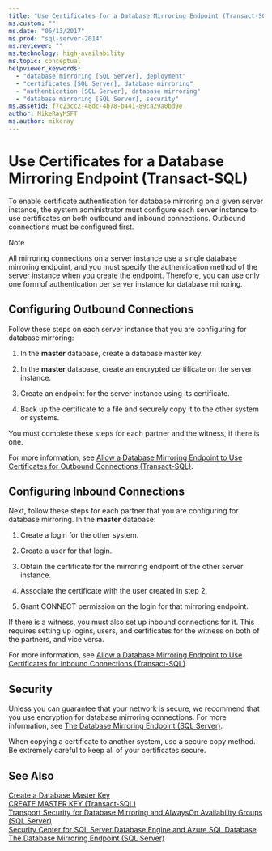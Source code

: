 ```yaml
---
title: "Use Certificates for a Database Mirroring Endpoint (Transact-SQL) | Microsoft Docs"
ms.custom: ""
ms.date: "06/13/2017"
ms.prod: "sql-server-2014"
ms.reviewer: ""
ms.technology: high-availability
ms.topic: conceptual
helpviewer_keywords: 
  - "database mirroring [SQL Server], deployment"
  - "certificates [SQL Server], database mirroring"
  - "authentication [SQL Server], database mirroring"
  - "database mirroring [SQL Server], security"
ms.assetid: f7c23cc2-48dc-4b78-b441-89ca29a0bd9e
author: MikeRayMSFT
ms.author: mikeray
---
```

# Use Certificates for a Database Mirroring Endpoint (Transact-SQL)
  To enable certificate authentication for database mirroring on a given server instance, the system administrator must configure each server instance to use certificates on both outbound and inbound connections. Outbound connections must be configured first.  
  
> [!NOTE]  
>  All mirroring connections on a server instance use a single database mirroring endpoint, and you must specify the authentication method of the server instance when you create the endpoint. Therefore, you can use only one form of authentication per server instance for database mirroring.  
  
## Configuring Outbound Connections  
 Follow these steps on each server instance that you are configuring for database mirroring:  
  
1.  In the **master** database, create a database master key.  
  
2.  In the **master** database, create an encrypted certificate on the server instance.  
  
3.  Create an endpoint for the server instance using its certificate.  
  
4.  Back up the certificate to a file and securely copy it to the other system or systems.  
  
 You must complete these steps for each partner and the witness, if there is one.  
  
 For more information, see [Allow a Database Mirroring Endpoint to Use Certificates for Outbound Connections &#40;Transact-SQL&#41;](database-mirroring-use-certificates-for-outbound-connections.md).  
  
## Configuring Inbound Connections  
 Next, follow these steps for each partner that you are configuring for database mirroring. In the **master** database:  
  
1.  Create a login for the other system.  
  
2.  Create a user for that login.  
  
3.  Obtain the certificate for the mirroring endpoint of the other server instance.  
  
4.  Associate the certificate with the user created in step 2.  
  
5.  Grant CONNECT permission on the login for that mirroring endpoint.  
  
 If there is a witness, you must also set up inbound connections for it. This requires setting up logins, users, and certificates for the witness on both of the partners, and vice versa.  
  
 For more information, see [Allow a Database Mirroring Endpoint to Use Certificates for Inbound Connections &#40;Transact-SQL&#41;](database-mirroring-use-certificates-for-inbound-connections.md).  
  
## Security  
 Unless you can guarantee that your network is secure, we recommend that you use encryption for database mirroring connections. For more information, see [The Database Mirroring Endpoint &#40;SQL Server&#41;](the-database-mirroring-endpoint-sql-server.md).  
  
 When copying a certificate to another system, use a secure copy method. Be extremely careful to keep all of your certificates secure.  
  
## See Also  
 [Create a Database Master Key](../../relational-databases/security/encryption/create-a-database-master-key.md)   
 [CREATE MASTER KEY &#40;Transact-SQL&#41;](/sql/t-sql/statements/create-master-key-transact-sql)   
 [Transport Security for Database Mirroring and AlwaysOn Availability Groups &#40;SQL Server&#41;](transport-security-database-mirroring-always-on-availability.md)   
 [Security Center for SQL Server Database Engine and Azure SQL Database](../../relational-databases/security/security-center-for-sql-server-database-engine-and-azure-sql-database.md)   
 [The Database Mirroring Endpoint &#40;SQL Server&#41;](the-database-mirroring-endpoint-sql-server.md)  
  
  
